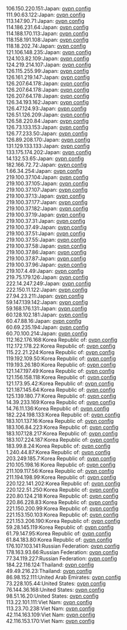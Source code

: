 106.150.220.151:Japan: [ovpn config](vpn/106_150_220_151.ovpn)  
111.90.63.122:Japan: [ovpn config](vpn/111_90_63_122.ovpn)  
113.147.90.71:Japan: [ovpn config](vpn/113_147_90_71.ovpn)  
114.186.231.64:Japan: [ovpn config](vpn/114_186_231_64.ovpn)  
114.188.170.113:Japan: [ovpn config](vpn/114_188_170_113.ovpn)  
118.158.191.108:Japan: [ovpn config](vpn/118_158_191_108.ovpn)  
118.18.202.74:Japan: [ovpn config](vpn/118_18_202_74.ovpn)  
121.106.148.235:Japan: [ovpn config](vpn/121_106_148_235.ovpn)  
124.103.82.109:Japan: [ovpn config](vpn/124_103_82_109.ovpn)  
124.219.214.107:Japan: [ovpn config](vpn/124_219_214_107.ovpn)  
126.115.255.99:Japan: [ovpn config](vpn/126_115_255_99.ovpn)  
126.161.219.147:Japan: [ovpn config](vpn/126_161_219_147.ovpn)  
126.207.64.178:Japan: [ovpn config](vpn/126_207_64_178.ovpn)  
126.207.64.178:Japan: [ovpn config](vpn/126_207_64_178.ovpn)  
126.207.64.178:Japan: [ovpn config](vpn/126_207_64_178.ovpn)  
126.34.193.162:Japan: [ovpn config](vpn/126_34_193_162.ovpn)  
126.47.124.93:Japan: [ovpn config](vpn/126_47_124_93.ovpn)  
126.51.126.209:Japan: [ovpn config](vpn/126_51_126_209.ovpn)  
126.58.220.84:Japan: [ovpn config](vpn/126_58_220_84.ovpn)  
126.73.133.153:Japan: [ovpn config](vpn/126_73_133_153.ovpn)  
126.77.233.50:Japan: [ovpn config](vpn/126_77_233_50.ovpn)  
126.89.208.170:Japan: [ovpn config](vpn/126_89_208_170.ovpn)  
131.129.133.133:Japan: [ovpn config](vpn/131_129_133_133.ovpn)  
133.175.174.202:Japan: [ovpn config](vpn/133_175_174_202.ovpn)  
14.132.53.65:Japan: [ovpn config](vpn/14_132_53_65.ovpn)  
182.166.72.72:Japan: [ovpn config](vpn/182_166_72_72.ovpn)  
1.66.34.254:Japan: [ovpn config](vpn/1_66_34_254.ovpn)  
219.100.37.104:Japan: [ovpn config](vpn/219_100_37_104.ovpn)  
219.100.37.105:Japan: [ovpn config](vpn/219_100_37_105.ovpn)  
219.100.37.107:Japan: [ovpn config](vpn/219_100_37_107.ovpn)  
219.100.37.13:Japan: [ovpn config](vpn/219_100_37_13.ovpn)  
219.100.37.177:Japan: [ovpn config](vpn/219_100_37_177.ovpn)  
219.100.37.182:Japan: [ovpn config](vpn/219_100_37_182.ovpn)  
219.100.37.19:Japan: [ovpn config](vpn/219_100_37_19.ovpn)  
219.100.37.31:Japan: [ovpn config](vpn/219_100_37_31.ovpn)  
219.100.37.49:Japan: [ovpn config](vpn/219_100_37_49.ovpn)  
219.100.37.51:Japan: [ovpn config](vpn/219_100_37_51.ovpn)  
219.100.37.55:Japan: [ovpn config](vpn/219_100_37_55.ovpn)  
219.100.37.58:Japan: [ovpn config](vpn/219_100_37_58.ovpn)  
219.100.37.86:Japan: [ovpn config](vpn/219_100_37_86.ovpn)  
219.100.37.87:Japan: [ovpn config](vpn/219_100_37_87.ovpn)  
219.100.37.96:Japan: [ovpn config](vpn/219_100_37_96.ovpn)  
219.107.4.49:Japan: [ovpn config](vpn/219_107_4_49.ovpn)  
219.75.179.126:Japan: [ovpn config](vpn/219_75_179_126.ovpn)  
222.14.247.249:Japan: [ovpn config](vpn/222_14_247_249.ovpn)  
222.150.11.122:Japan: [ovpn config](vpn/222_150_11_122.ovpn)  
27.94.23.211:Japan: [ovpn config](vpn/27_94_23_211.ovpn)  
59.147.139.142:Japan: [ovpn config](vpn/59_147_139_142.ovpn)  
59.168.176.131:Japan: [ovpn config](vpn/59_168_176_131.ovpn)  
60.128.102.181:Japan: [ovpn config](vpn/60_128_102_181.ovpn)  
60.47.88.16:Japan: [ovpn config](vpn/60_47_88_16.ovpn)  
60.69.235.194:Japan: [ovpn config](vpn/60_69_235_194.ovpn)  
60.70.100.214:Japan: [ovpn config](vpn/60_70_100_214.ovpn)  
112.162.176.168:Korea Republic of: [ovpn config](vpn/112_162_176_168.ovpn)  
112.172.178.22:Korea Republic of: [ovpn config](vpn/112_172_178_22.ovpn)  
115.22.21.224:Korea Republic of: [ovpn config](vpn/115_22_21_224.ovpn)  
119.192.109.50:Korea Republic of: [ovpn config](vpn/119_192_109_50.ovpn)  
119.193.26.180:Korea Republic of: [ovpn config](vpn/119_193_26_180.ovpn)  
121.147.197.49:Korea Republic of: [ovpn config](vpn/121_147_197_49.ovpn)  
121.156.158.118:Korea Republic of: [ovpn config](vpn/121_156_158_118.ovpn)  
121.173.95.42:Korea Republic of: [ovpn config](vpn/121_173_95_42.ovpn)  
121.187.145.64:Korea Republic of: [ovpn config](vpn/121_187_145_64.ovpn)  
125.139.180.77:Korea Republic of: [ovpn config](vpn/125_139_180_77.ovpn)  
14.39.233.169:Korea Republic of: [ovpn config](vpn/14_39_233_169.ovpn)  
14.76.11.136:Korea Republic of: [ovpn config](vpn/14_76_11_136.ovpn)  
182.224.198.133:Korea Republic of: [ovpn config](vpn/182_224_198_133.ovpn)  
183.101.137.16:Korea Republic of: [ovpn config](vpn/183_101_137_16.ovpn)  
183.106.84.223:Korea Republic of: [ovpn config](vpn/183_106_84_223.ovpn)  
183.107.128.217:Korea Republic of: [ovpn config](vpn/183_107_128_217.ovpn)  
183.107.224.187:Korea Republic of: [ovpn config](vpn/183_107_224_187.ovpn)  
183.99.8.24:Korea Republic of: [ovpn config](vpn/183_99_8_24.ovpn)  
1.240.44.87:Korea Republic of: [ovpn config](vpn/1_240_44_87.ovpn)  
203.249.185.7:Korea Republic of: [ovpn config](vpn/203_249_185_7.ovpn)  
210.105.198.16:Korea Republic of: [ovpn config](vpn/210_105_198_16.ovpn)  
211.109.117.56:Korea Republic of: [ovpn config](vpn/211_109_117_56.ovpn)  
211.194.198.99:Korea Republic of: [ovpn config](vpn/211_194_198_99.ovpn)  
220.122.141.202:Korea Republic of: [ovpn config](vpn/220_122_141_202.ovpn)  
220.122.51.250:Korea Republic of: [ovpn config](vpn/220_122_51_250.ovpn)  
220.80.124.218:Korea Republic of: [ovpn config](vpn/220_80_124_218.ovpn)  
220.86.228.83:Korea Republic of: [ovpn config](vpn/220_86_228_83.ovpn)  
221.150.200.99:Korea Republic of: [ovpn config](vpn/221_150_200_99.ovpn)  
221.153.150.103:Korea Republic of: [ovpn config](vpn/221_153_150_103.ovpn)  
221.153.206.190:Korea Republic of: [ovpn config](vpn/221_153_206_190.ovpn)  
59.28.145.119:Korea Republic of: [ovpn config](vpn/59_28_145_119.ovpn)  
61.79.147.95:Korea Republic of: [ovpn config](vpn/61_79_147_95.ovpn)  
61.84.183.80:Korea Republic of: [ovpn config](vpn/61_84_183_80.ovpn)  
176.107.103.141:Russian Federation: [ovpn config](vpn/176_107_103_141.ovpn)  
178.163.93.66:Russian Federation: [ovpn config](vpn/178_163_93_66.ovpn)  
77.34.119.227:Russian Federation: [ovpn config](vpn/77_34_119_227.ovpn)  
184.22.116.124:Thailand: [ovpn config](vpn/184_22_116_124.ovpn)  
49.49.216.23:Thailand: [ovpn config](vpn/49_49_216_23.ovpn)  
86.98.152.111:United Arab Emirates: [ovpn config](vpn/86_98_152_111.ovpn)  
73.228.105.44:United States: [ovpn config](vpn/73_228_105_44.ovpn)  
76.144.36.168:United States: [ovpn config](vpn/76_144_36_168.ovpn)  
98.51.16.20:United States: [ovpn config](vpn/98_51_16_20.ovpn)  
113.22.101.111:Viet Nam: [ovpn config](vpn/113_22_101_111.ovpn)  
113.23.70.238:Viet Nam: [ovpn config](vpn/113_23_70_238.ovpn)  
42.114.163.109:Viet Nam: [ovpn config](vpn/42_114_163_109.ovpn)  
42.116.153.170:Viet Nam: [ovpn config](vpn/42_116_153_170.ovpn)  
